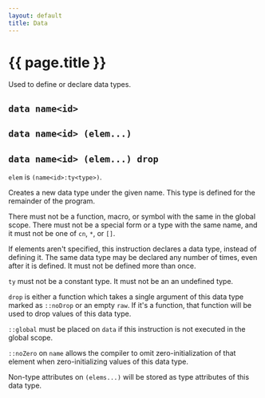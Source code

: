 ```yaml
---
layout: default
title: Data
---
```

# {{ page.title }}

Used to define or declare data types.

## `data name<id>`

## `data name<id> (elem...)`

## `data name<id> (elem...) drop`

`elem` is `(name<id>:ty<type>)`.

Creates a new data type under the given name. This type is defined for the remainder of the program.

There must not be a function, macro, or symbol with the same in the global scope. There must not be a special form or a type with the same name, and it must not be one of `cn`, `*`, or `[]`.

If elements aren't specified, this instruction declares a data type, instead of defining it. The same data type may be declared any number of times, even after it is defined. It must not be defined more than once.

`ty` must not be a constant type. It must not be an an undefined type.

`drop` is either a function which takes a single argument of this data type marked as `::noDrop` or an empty `raw`. If it's a function, that function will be used to drop values of this data type.

`::global` must be placed on `data` if this instruction is not executed in the global scope.

`::noZero` on `name` allows the compiler to omit zero-initialization of that element when zero-initializing values of this data type.

Non-type attributes on `(elems...)` will be stored as type attributes of this data type.